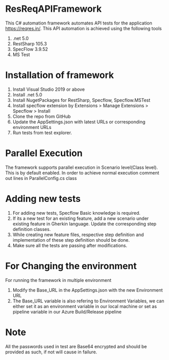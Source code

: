 # ResReqAPIFramework
This C# automation framework automates API tests for the application https://reqres.in/. This API automation is achieved using the following tools
1. .net 5.0
2. RestSharp 105.3
3. SpecFlow 3.9.52
4. MS Test

# Installation of framework
1. Install Visual Studio 2019 or above
2. Install .net 5.0 
3. Install NugetPackages for RestSharp, Specflow, Specflow.MSTest
4. Install specflow extension by Extensions > Manage Extensions > Specflow > Install
5. Clone the repo from GitHub
6. Update the AppSettings.json with latest URLs or corresponding environment URLs
7. Run tests from test explorer.

# Parallel Execution 
The framework supports parallel execution in Scenario level(Class level). This is by default enabled. 
In order to achieve normal execution comment out lines in ParallelConfig.cs class

# Adding new tests
1. For adding new tests, Specflow Basic knowledge is required. 
2. If its a new test for an existing feature, add a new scenario under existing feature in Gherkin language. Update the corresponding step definition classes.
3. While creating new feature files, respective step definition and implementation of these step definition should be done.
4. Make sure all the tests are passing after modifications.

# For Changing the environment
For running the framework in multiple environment
1. Modify the Base_URL in the AppSettings.json with the new Environment URL 
2. The Base_URL variable is also refering to Environment Variables, we can either set it as an environment variable in our local machine or set as pipeline variable in our Azure Build/Release pipeline

# Note
All the passwords used in test are Base64 encrypted and should be provided as such, if not will cause in failure.


